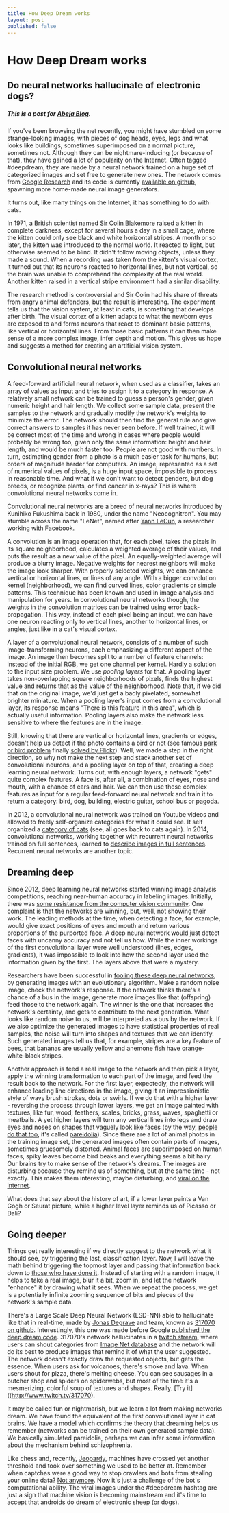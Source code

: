 ```yaml
---
title: How Deep Dream works
layout: post
published: false
---
```


# How Deep Dream works

## Do neural networks hallucinate of electronic dogs?

##### This is a post for [Abeja Blog](http://engineer.abeja.asia).

If you've been browsing the net recently, you might have stumbled on some strange-looking images, with pieces of dog heads, eyes, legs and what looks like buildings, sometimes superimposed on a normal picture, sometimes not. Although they can be nightmare-inducing (or because of that), they have gained a lot of popularity on the Internet. Often tagged #deepdream, they are made by a neural network trained on a huge set of categorized images and set free to generate new ones. The network comes from [Google Research](http://googleresearch.blogspot.jp/2015/06/inceptionism-going-deeper-into-neural.html) and its code is currently [available on github](https://github.com/google/deepdream), spawning more home-made neural image generators.

It turns out, like many things on the Internet, it has something to do with cats.

In 1971, a British scientist named [Sir Colin Blakemore](http://www.bbc.com/news/health-27834406) raised a kitten in complete darkness, except for several hours a day in a small cage, where the kitten could only see black and white horizontal stripes. A month or so later, the kitten was introduced to the normal world. It reacted to light, but otherwise seemed to be blind. It didn't follow moving objects, unless they made a sound. When a recording was taken from the kitten's visual cortex, it turned out that its neurons reacted to horizontal lines, but not vertical, so the brain was unable to comprehend the complexity of the real world. Another kitten raised in a vertical stripe environment had a similar disability. 

The research method is controversial and Sir Colin had his share of threats from angry animal defenders, but the result is interesting. The experiment tells us that the vision system, at least in cats, is something that develops after birth. The visual cortex of a kitten adapts to what the newborn eyes are exposed to and forms neurons that react to dominant basic patterns, like vertical or horizontal lines. From those basic patterns it can then make sense of a more complex image, infer depth and motion. This gives us hope and suggests a method for creating an artificial vision system.

## Convolutional neural networks

A feed-forward artificial neural network, when used as a classifier, takes an array of values as input and tries to assign it to a category in response. A relatively small network can be trained to guess a person's gender, given numeric height and hair length. We collect some sample data, present the samples to the network and gradually modify the network's weights to minimize the error. The network should then find the general rule and give correct answers to samples it has never seen before. If well trained, it will be correct most of the time and wrong in cases where people would probably be wrong too, given only the same information: height and hair length, and would be much faster too. People are not good with numbers. In turn, estimating gender from a photo is a much easier task for humans, but orders of magnitude harder for computers. An image, represented as a set of numerical values of pixels, is a huge input space, impossible to process in reasonable time. And what if we don't want to detect genders, but dog breeds, or recognize plants, or find cancer in x-rays? This is where convolutional neural networks come in. 

Convolutional neural networks are a breed of neural networks introduced by Kunihiko Fukushima back in 1980, under the name "Neocognitron". You may stumble across the name "LeNet", named after [Yann LeCun](http://yann.lecun.com/), a researcher working with Facebook.

A convolution is an image operation that, for each pixel, takes the pixels in its square neighborhood, calculates a weighted average of their values, and puts the result as a new value of the pixel. An equally-weighted average will produce a blurry image. Negative weights for nearest neighbors will make the image look sharper. With properly selected weights, we can enhance vertical or horizontal lines, or lines of any angle. With a bigger convolution kernel (neighborhood), we can find curved lines, color gradients or simple patterns. This technique has been known and used in image analysis and manipulation for years. In convolutional neural networks though, the weights in the convolution matrices can be trained using error back-propagation. This way, instead of each pixel being an input, we can have one neuron reacting only to vertical lines, another to horizontal lines, or angles, just like in a cat's visual cortex.

A layer of a convolutional neural network, consists of a number of such image-transforming neurons, each emphasizing a different aspect of the image. An image then becomes split to a number of feature channels: instead of the initial RGB, we get one channel per kernel. Hardly a solution to the input size problem. We use *pooling layers* for that. A pooling layer takes non-overlapping square neighborhoods of pixels, finds the highest value and returns that as the value of the neighborhood. Note that, if we did that on the original image, we'd just get a badly pixelated, somewhat brighter miniature. When a pooling layer's input comes from a convolutional layer, its response means "There is this feature in this area", which is actually useful information. Pooling layers also make the network less sensitive to where the features are in the image.

Still, knowing that there are vertical or horizontal lines, gradients or edges, doesn't help us detect if the photo contains a bird or not (see famous [park or bird problem](http://xkcd.com/1425/) finally [solved by Flickr](http://parkorbird.flickr.com/)). Well, we made a step in the right direction, so why not make the next step and stack another set of convolutional neurons, and a pooling layer on top of that, creating a deep learning neural network. Turns out, with enough layers, a network "gets" quite complex features. A face is, after all, a combination of eyes, nose and mouth, with a chance of ears and hair. We can then use these complex features as input for a regular feed-forward neural network and train it to return a category: bird, dog, building, electric guitar, school bus or pagoda. 

In 2012, a convolutional neural network was trained on Youtube videos and allowed to freely self-organize categories for what it could see. It self organized a [category of cats](http://www.slate.com/blogs/future_tense/2012/06/27/google_computers_learn_to_identify_cats_on_youtube_in_artificial_intelligence_study.html) (see, all goes back to cats again). In 2014, convolutional networks, working together with recurrent neural networks trained on full sentences, learned to [describe images in full sentences](http://cs.stanford.edu/people/karpathy/deepimagesent/). Recurrent neural networks are another topic. 

## Dreaming deep

Since 2012, deep learning neural networks started winning image analysis competitions, reaching near-human accuracy in labeling images. Initially, there was [some resistance from the computer vision community](https://largescalevision.wordpress.com/2012/05/26/what-if-cvpr-hate-deep-learning-please-mention-faces/). One complaint is that the networks are winning, but, well, not showing their work. The leading methods at the time, when detecting a face, for example, would give exact positions of eyes and mouth and return various proportions of the purported face. A deep neural network would just detect faces with uncanny accuracy and not tell us how. While the inner workings of the first convolutional layer were well understood (lines, edges, gradients), it was impossible to look into how the second layer used the information given by the first. The layers above that were a mystery. 

Researchers have been successful in [fooling these deep neural networks](http://www.evolvingai.org/fooling), by generating images with an evolutionary algorithm. Make a random noise image, check the network's response. If the network thinks there's a chance of a bus in the image, generate more images like that (offspring) feed those to the network again. The winner is the one that increases the network's certainty, and gets to contribute to the next generation. What looks like random noise to us, will be interpreted as a bus by the network. If we also optimize the generated images to have statistical properties of real samples, the noise will turn into shapes and textures that we can identify. Such generated images tell us that, for example, stripes are a key feature of bees, that bananas are usually yellow and anemone fish have orange-white-black stripes. 

Another approach is feed a real image to the network and then pick a layer, apply the winning transformation to each part of the image, and feed the result back to the network. For the first layer, expectedly, the network will enhance leading line directions in the image, giving it an impressionistic style of wavy brush strokes, dots or swirls. If we do that with a higher layer - reversing the process through lower layers, we get an image painted with textures, like fur, wood, feathers, scales, bricks, grass, waves, spaghetti or meatballs. A yet higher layers will turn any vertical lines into legs and draw eyes and noses on shapes that vaguely look like faces (by the way, [people do that too](http://wtface.com/), it's called [pareidolia](https://en.wikipedia.org/wiki/Pareidolia)). Since there are a lot of animal photos in the training image set, the generated images often contain parts of images, sometimes gruesomely distorted. Animal faces are superimposed on human faces, spiky leaves become bird beaks and everything seems a bit hairy. Our brains try to make sense of the network's dreams. The images are disturbing because they remind us of something, but at the same time - not exactly. This makes them interesting, maybe disturbing, and [viral on the internet](https://twitter.com/hashtag/deepdream).

What does that say about the history of art, if a lower layer paints a Van Gogh or Seurat picture, while a higher level layer reminds us of Picasso or Dali?

## Going deeper

Things get really interesting if we directly suggest to the network what it should see, by triggering the last, classification layer. Now, I will leave the math behind triggering the topmost layer and passing that information back down to [those who have done it](http://317070.github.io/LSD/). Instead of starting with a random image, it helps to take a real image, blur it a bit, zoom in, and let the network "enhance" it by drawing what it sees. When we repeat the process, we get is a potentially infinite zooming sequence of bits and pieces of the network's sample data.

There's a Large Scale Deep Neural Network (LSD-NN) able to hallucinate like that in real-time, made by [Jonas Degrave](https://317070.github.io/Dream/) and team, known as [317070 on github](https://github.com/317070). Interestingly, this one was made before Google [published the deep dream code](https://github.com/google/deepdream). 317070's network hallucinates in a [twitch stream](http://www.twitch.tv/317070), where users can shout categories from [Image Net database](http://www.image-net.org/) and the network will do its best to produce images that remind it of what the user suggested. The network doesn't exactly draw the requested objects, but gets the essence. When users ask for volcanoes, there's smoke and lava. When users shout for pizza, there's melting cheese. You can see sausages in a butcher shop and spiders on spiderwebs, but most of the time it's a mesmerizing, colorful soup of textures and shapes. Really. [Try it]((http://www.twitch.tv/317070). 

It may be called fun or nightmarish, but we learn a lot from making networks dream. We have found the equivalent of the first convolutional layer in cat brains. We have a model which confirms the theory that dreaming helps us remember (networks can be trained on their own generated sample data). We basically simulated pareidolia, perhaps we can infer some information about the mechanism behind schizophrenia. 

Like chess and, recently, [Jeopardy](http://www.techrepublic.com/article/ibm-watson-the-inside-story-of-how-the-jeopardy-winning-supercomputer-was-born-and-what-it-wants-to-do-next/), machines have crossed yet another threshold and took over something we used to be better at. Remember when captchas were a good way to stop crawlers and bots from stealing your online data? [Not anymore](http://www.kurzweilai.net/vicarious-ai-breaks-captcha-turing-test). Now it's just a challenge of the bot's computational ability. The viral images under the #deepdream hashtag are just a sign that machine vision is becoming mainstream and it's time to accept that androids do dream of electronic sheep (or dogs).

